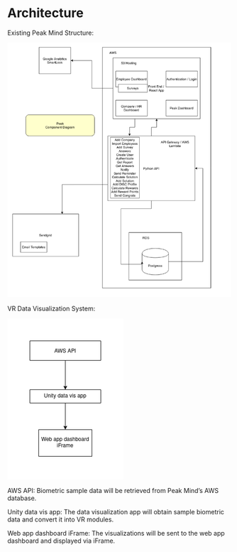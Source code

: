 # Architecture

Existing Peak Mind Structure: 
  
![](image2.png)

VR Data Visualization System: 

![](image3.png)

AWS API: Biometric sample data will be retrieved from Peak Mind’s AWS database. 

Unity data vis app: The data visualization app will obtain sample biometric data and convert it into VR modules. 

Web app dashboard iFrame: The visualizations will be sent to the web app dashboard and displayed via iFrame. 
